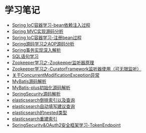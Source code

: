 学习笔记
===================
* [Spring IoC容器学习-bean依赖注入过程](http://note.youdao.com/noteshare?id=624fcbfb38f6383cec0991ce83c19c5e&sub=65a892458538eeca03c4a2e3ab93a1e0)    
* [Spring MVC实现源码分析](http://note.youdao.com/noteshare?id=6b38408f9e21444057368247833a91c7&sub=CB214C822BF64A9BAE1B4DB2182D1799)
* [Spring IoC容器学习-注册bean过程](http://note.youdao.com/noteshare?id=6a943413146a55b2cad180d247859d23&sub=9243CB8667FB4018A6D856B3D98292F5)
* [Spring源码学习之AOP源码分析](https://github.com/lucky-xin/Learning/blob/gh-pages/md/Spring%E6%BA%90%E7%A0%81%E5%AD%A6%E4%B9%A0%E4%B9%8BAOP.md)
* [Spring事务实现深入解析](https://github.com/lucky-xin/Learning/blob/gh-pages/md/SpringBoot%E4%BA%8B%E5%8A%A1%E5%AE%9E%E7%8E%B0%E5%8E%9F%E7%90%86.md)
* [SQL语句学习](http://note.youdao.com/noteshare?id=ad0ca96a3b7f20087a621cfe1fb3131a)
* [Zookeeper学习之-Zookeeper监听器原理](http://note.youdao.com/noteshare?id=c05ddbd83ff16734423b3debaa74df9f&sub=C6417CFE05A8491E9F44621FFF467651)
* [Zookeeper学习之-CuratorFramework监听器使用（可无限监听）](http://note.youdao.com/noteshare?id=57376db91ebc52e33e35daa58fb34e9b&sub=C23C9D65A807447EB64133C08E4C401C)
* [关于ConcurrentModificationException异常](http://note.youdao.com/noteshare?id=701be139972656189121ec91b80bf315&sub=28FE708CB5CE4529B390942B4FD0B0A9)
* [MyBatis源码解析](https://github.com/lucky-xin/Learning/blob/gh-pages/md/Mybatis%E6%BA%90%E7%A0%81%E5%88%86%E6%9E%90.md)
* [MyBatis-plus初始化源码解析](https://github.com/lucky-xin/Learning/blob/gh-pages/md/MyBatis-plus%E5%88%9D%E5%A7%8B%E5%8C%96%E6%B5%81%E7%A8%8B.md)
* [SpringSecurity源码解析](https://github.com/lucky-xin/Learning/blob/gh-pages/md/SpringBoot%20SpringSecurity%26OAuth%E5%AE%89%E5%85%A8%E6%A1%86%E6%9E%B6%E5%AD%A6%E4%B9%A0.md)
* [elasticsearch倒排索引以及查询](https://github.com/lucky-xin/Learning/blob/gh-pages/md/elasticsearch.md)
* [elasticsearch自动填写建议查询](https://github.com/lucky-xin/Learning/blob/gh-pages/md/elasticsearch-completion.md)
* [elasticsearch的nested类型](https://github.com/lucky-xin/Learning/blob/gh-pages/md/elasticsearch-nested%E7%B1%BB%E5%9E%8B.md)
* [elasticsearch重建索引](https://github.com/lucky-xin/Learning/blob/gh-pages/md/elasticsearch-reindex.md)
* [SpringSecurity&OAuth2安全框架学习-TokenEndpoint](https://github.com/lucky-xin/Learning/blob/gh-pages/md/SpringSecurity%26OAuth2%E5%AE%89%E5%85%A8%E6%A1%86%E6%9E%B6%E5%AD%A6%E4%B9%A0-TokenEndpoint.md)


